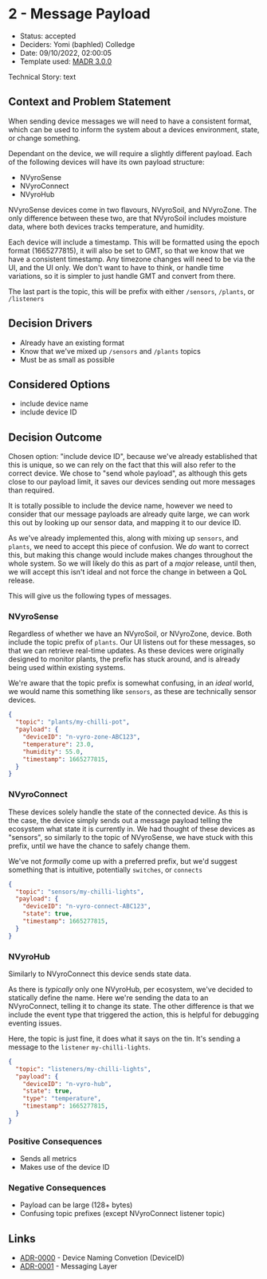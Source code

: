 # 2 - Message Payload

* Status: accepted <!-- optional -->
* Deciders: Yomi (baphled) Colledge <!-- optional -->
* Date: 09/10/2022, 02:00:05 <!-- optional -->
* Template used: [MADR 3.0.0](https://adr.github.io/madr/) <!-- optional -->

Technical Story: text <!-- optional -->

## Context and Problem Statement

When sending device messages we will need to have a consistent format, which can be used to inform the system about a
devices environment, state, or change something.

Dependant on the device, we will require a slightly different payload. Each of the following devices will have its own
payload structure:

* NVyroSense
* NVyroConnect
* NVyroHub

NVyroSense devices come in two flavours, NVyroSoil, and NVyroZone. The only difference between these two, are that
NVyroSoil includes moisture data, where both devices tracks temperature, and humidity.

Each device will include a timestamp. This will be formatted using the epoch format (1665277815), it will also be set
to GMT, so that we know that we have a consistent timestamp. Any timezone changes will need to be via the UI, and the
UI only. We don't want to have to think, or handle time variations, so it is simpler to just handle GMT and convert
from there.

The last part is the topic, this will be prefix with either `/sensors`, `/plants`, or `/listeners`

## Decision Drivers <!-- optional -->

* Already have an existing format
* Know that we've mixed up `/sensors` and `/plants` topics
* Must be as small as possible

## Considered Options

* include device name
* include device ID

## Decision Outcome

Chosen option: "include device ID", because we've already established that this is unique, so we can rely on the fact
that this will also refer to the correct device. We chose to "send whole payload", as although this gets close to our
payload limit, it saves our devices sending out more messages than required.

It is totally possible to include the device name, however we need to consider that our message payloads are already
quite large, we can work this out by looking up our sensor data, and mapping it to our device ID.

As we've already implemented this, along with mixing up `sensors`, and `plants`, we need to accept this piece of
confusion. We _do_ want to correct this, but making this change would include makes changes throughout the whole
system. So we will likely do this as part of a _major_ release, until then, we will accept this isn't ideal and not
force the change in between a QoL release.

This will give us the following types of messages.

### NVyroSense

Regardless of whether we have an NVyroSoil, or NVyroZone, device. Both include the topic prefix of `plants`. Our UI
listens out for these messages, so that we can retrieve real-time updates. As these devices were originally designed
to monitor plants, the prefix has stuck around, and is already being used within existing systems.

We're aware that the topic prefix is somewhat confusing, in an _ideal_ world, we would name this something like
`sensors`, as these are technically sensor devices.

```json
{
  "topic": "plants/my-chilli-pot",
  "payload": {
    "deviceID": "n-vyro-zone-ABC123",
    "temperature": 23.0,
    "humidity": 55.0,
    "timestamp": 1665277815,
  }
}
```

### NVyroConnect

These devices solely handle the state of the connected device. As this is the case, the device simply sends out a
message payload telling the ecosystem what state it is currently in. We had thought of these devices as "sensors", so
similarly to the topic of NVyroSense, we have stuck with this prefix, until we have the chance to safely change them.

We've not _formally_ come up with a preferred prefix, but we'd suggest something that is intuitive, potentially
`switches`, or `connects`

```json
{
  "topic": "sensors/my-chilli-lights",
  "payload": {
    "deviceID": "n-vyro-connect-ABC123",
    "state": true,
    "timestamp": 1665277815,
  }
}
```

### NVyroHub

Similarly to NVyroConnect this device sends state data.

As there is _typically_ only one NVyroHub, per ecosystem, we've decided to statically define the name. Here we're
sending the data to an NVyroConnect, telling it to change its state. The other difference is that we include the event
type that triggered the action, this is helpful for debugging eventing issues.

Here, the topic is just fine, it does what it says on the tin. It's sending a message to the `listener`
`my-chilli-lights`.

```json
{
  "topic": "listeners/my-chilli-lights",
  "payload": {
    "deviceID": "n-vyro-hub",
    "state": true,
    "type": "temperature",
    "timestamp": 1665277815,
  }
}
```

### Positive Consequences <!-- optional -->

* Sends all metrics
* Makes use of the device ID

### Negative Consequences <!-- optional -->

* Payload can be large (128+ bytes)
* Confusing topic prefixes (except NVyroConnect listener topic)

## Links <!-- optional -->

* [ADR-0000](0000-device-naming-convention-(deviceid).md) - Device Naming Convetion (DeviceID)
* [ADR-0001](0001-messaging-layer.md) - Messaging Layer

<!-- markdownlint-disable-file MD013 -->
